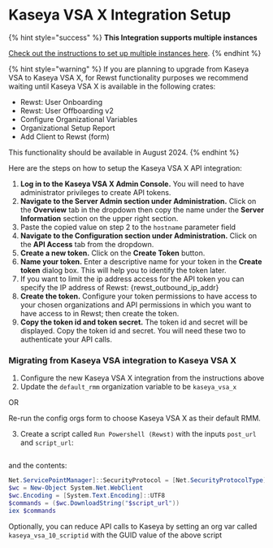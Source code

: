 # Kaseya VSA X Integration Setup

{% hint style="success" %}
**This Integration supports multiple instances**

[Check out the instructions to set up multiple instances here](../../general/multi-instance-integration/multi-instance-integration-setup.md).
{% endhint %}

{% hint style="warning" %}
If you are planning to upgrade from Kaseya VSA to Kaseya VSA X, for Rewst functionality purposes we recommend waiting until Kaseya VSA X is available in the following crates:

* Rewst: User Onboarding
* Rewst: User Offboarding v2
* Configure Organizational Variables
* Organizational Setup Report
* Add Client to Rewst (form)

This functionality should be available in August 2024.
{% endhint %}

Here are the steps on how to setup the Kaseya VSA X API integration:

1. **Log in to the Kaseya VSA X Admin Console.** You will need to have administrator privileges to create API tokens.
2. **Navigate to the Server Admin section under Administration.** Click on the **Overview** tab in the dropdown then copy the name under the **Server Information** section on the upper right section.
3. Paste the copied value on step 2 to the `hostname` parameter field
4. **Navigate to the Configuration section under Administration.** Click on the **API Access** tab from the dropdown.
5. **Create a new token.** Click on the **Create Token** button.
6. **Name your token.** Enter a descriptive name for your token in the **Create token** dialog box. This will help you to identify the token later.
7. If you want to limit the ip address access for the API token you can specify the IP address of Rewst: {rewst\_outbound\_ip\_addr}
8. **Create the token.** Configure your token permissions to have access to your chosen organizations and API permissions in which you want to have access to in Rewst; then create the token.
9. **Copy the token id and token secret.** The token id and secret will be displayed. Copy the token id and secret. You will need these two to authenticate your API calls.

### Migrating from Kaseya VSA integration to Kaseya VSA X

1. Configure the new Kaseya VSA X integration from the instructions above
2. Update the `default_rmm` organization variable to be `kaseya_vsa_x`&#x20;

&#x20;       OR&#x20;

&#x20;       Re-run the config orgs form to choose Kaseya VSA X as their default RMM.

3. Create a script called `Run Powershell (Rewst)` with the inputs `post_url` and `script_url`:

<figure><img src="../../../../.gitbook/assets/Screenshot 2024-09-09 at 2.44.05 PM.png" alt=""><figcaption></figcaption></figure>

and the contents:

```powershell
Net.ServicePointManager]::SecurityProtocol = [Net.SecurityProtocolType]::Tls12
$wc = New-Object System.Net.WebClient
$wc.Encoding = [System.Text.Encoding]::UTF8
$commands = ($wc.DownloadString("$script_url"))
iex $commands
```

Optionally, you can reduce API calls to Kaseya by setting an org var called `kaseya_vsa_10_scriptid` with the GUID value of the above script
